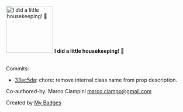 <img src="https://my-badges.github.io/my-badges/chore-commit.png" alt="I did a little housekeeping! 🧹" title="I did a little housekeeping! 🧹" width="128">
<strong>I did a little housekeeping! 🧹</strong>
<br><br>

Commits:

- <a href="https://github.com/aliaghdam/gutenberg/commit/33ac5daf1fb0e373d6958c774bfd5bd4fb396cd6">33ac5da</a>: chore: remove internal class name from prop description.

Co-authored-by: Marco Ciampini <marco.ciampo@gmail.com>


Created by <a href="https://github.com/my-badges/my-badges">My Badges</a>